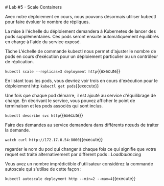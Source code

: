 # Lab #5 - Scale Containers

Avec notre déploiement en cours, nous pouvons désormais utiliser kubectl pour faire évoluer le nombre de répliques.

La mise à l'échelle du déploiement demandera à Kubernetes de lancer des pods supplémentaires. Ces pods seront ensuite automatiquement équilibrés en charge à l'aide du service exposé.

Tâche
L'échelle de commande kubectl nous permet d'ajuster le nombre de pods en cours d'exécution pour un déploiement particulier ou un contrôleur de réplication.

`kubectl scale --replicas=3 deployment http`{{execute}}

En listant tous les pods, vous devriez voir trois en cours d'exécution pour le déploiement http `kubectl get pods`{{execute}}

Une fois que chaque pod démarre, il est ajouté au service d'équilibrage de charge. En décrivant le service, vous pouvez afficher le point de terminaison et les pods associés qui sont inclus.

`kubectl describe svc http`{{execute}}

Faire des demandes au service demandera dans différents nœuds de traiter la demande.

`watch curl http://172.17.0.54:8000`{{execute}}

regarder le nom du pod qui changer à chaque fois ce qui signifie que votre requet est traité alternativement par different pods : _Loadbalancing_

Vous avez un nombre imprédictible d'utilisateur considérez la commande autoscale qui s'utilise de cette façon :

`kubectl autoscale deployment http --min=2 --max=4`{{execute}}
